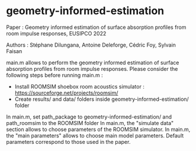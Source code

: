 # geometry-informed-estimation

Paper : Geometry informed estimation of surface absorption profiles from room impulse responses, EUSIPCO 2022 

Authors : Stéphane Dilungana, Antoine Deleforge, Cédric Foy, Sylvain Faisan 

main.m allows to perform the geometry informed estimation of surface absorption profiles from room impulse responses.
Please consider the following steps before running main.m :

- Install ROOMSIM shoebox room acoustics simulator : https://sourceforge.net/projects/roomsim/
- Create results/ and data/ folders inside geometry-informed-estimation/ folder

In main.m, set path_package to geometry-informed-estimation/ and path_roomsim to the ROOMSIM folder
In main.m, the "simulate data" section allows to choose parameters of the ROOMSIM simulator.
In main.m, the "main parameters" allows to choose main model parameters. Default parameters correspond to those used in the paper. 




